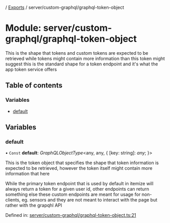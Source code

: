 [](../README.md) / [Exports](../modules.md) / server/custom-graphql/graphql-token-object

# Module: server/custom-graphql/graphql-token-object

This is the shape that tokens and custom tokens are expected to be retrieved
while tokens might contain more information than this token might suggest
this is the standard shape for a token endpoint and it's what the app token
service offers

## Table of contents

### Variables

- [default](server_custom_graphql_graphql_token_object.md#default)

## Variables

### default

• `Const` **default**: *GraphQLObjectType*<any, any, { [key: string]: *any*;  }\>

This is the token object that specifies the shape that token information
is expected to be retrieved, however the token itself might contain more
information that here

While the primary token endpoint that is used by default in itemize will always
return a token for a given user id, other endpoints can return something else
these custom endpoints are meant for usage for non-clients, eg. sensors and they
are not meant to interact with the page but rather with the grapqhl API

Defined in: [server/custom-graphql/graphql-token-object.ts:21](https://github.com/onzag/itemize/blob/55e63f2c/server/custom-graphql/graphql-token-object.ts#L21)
